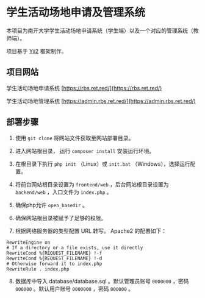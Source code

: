 # 学生活动场地申请及管理系统

本项目为南开大学学生活动场地申请系统（学生端）以及一个对应的管理系统（教师端）。

项目基于 [Yii2](https://www.yiiframework.com/) 框架制作。

## 项目网站

学生活动场地申请系统 [https://rbs.ret.red/](https://rbs.ret.red/)

学生活动场地管理系统 [https://admin.rbs.ret.red/](https://admin.rbs.ret.red/)

## 部署步骤

1. 使用 `git clone` 将网站文件获取至网站部署目录。

2. 进入网站根目录， 运行 `composer install` 安装运行环境。

3. 在根目录下执行 `php init` （Linux）或 `init.bat` （Windows），选择运行配置。

4. 将前台网站根目录设置为 `frontend/web` ，后台网站根目录设置为 `backend/web` ，入口文件为 `index.php` 。

5. 确保php允许 `open_basedir` 。

6. 确保网站根目录被赋予了足够的权限。

7. 根据网络服务器的类型配置 URL 转写。 Apache2 的配置如下：
```angular2html
RewriteEngine on
# If a directory or a file exists, use it directly
RewriteCond %{REQUEST_FILENAME} !-f
RewriteCond %{REQUEST_FILENAME} !-d
# Otherwise forward it to index.php
RewriteRule . index.php
```

8. 数据库中导入 database/database.sql 。默认管理员账号 `0000000` ，密码 `000000` 。默认用户账号 `0000000` ，密码 `000000` 。
